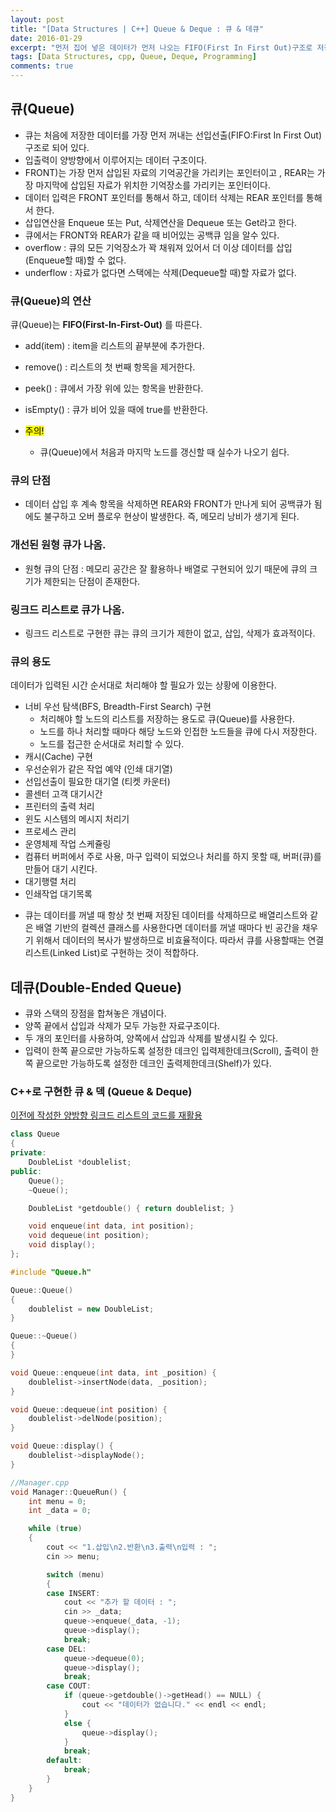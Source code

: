 ```yaml
---
layout: post
title: "[Data Structures | C++] Queue & Deque : 큐 & 데큐"
date: 2016-01-29
excerpt: "먼저 집어 넣은 데이터가 먼저 나오는 FIFO(First In First Out)구조로 저장하는 형식"
tags: [Data Structures, cpp, Queue, Deque, Programming]
comments: true
---
```


## 큐(Queue)

- 큐는 처음에 저장한 데이터를 가장 먼저 꺼내는 선입선출(FIFO:First In First Out) 구조로 되어 있다.
- 입출력이 양방향에서 이루어지는 데이터 구조이다.
- FRONT)는 가장 먼저 삽입된 자료의 기억공간을 가리키는 포인터이고 , REAR는 가장 마지막에 삽입된 자료가 위치한 기억장소를 가리키는 포인터이다.
- 데이터 입력은 FRONT 포인터를 통해서 하고, 데이터 삭제는 REAR 포인터를 통해서 한다.
- 삽입연산을 Enqueue 또는 Put, 삭제연산을 Dequeue 또는 Get라고 한다.
- 큐에서는 FRONT와 REAR가 같을 때 비어있는 공백큐 임을 알수 있다.
- overflow : 큐의 모든 기억장소가 꽉 채워져 있어서 더 이상 데이터를 삽입(Enqueue할 때)할 수 없다.
- underflow : 자료가 없다면 스택에는 삭제(Dequeue할 때)할 자료가 없다.

### 큐(Queue)의 연산
큐(Queue)는 **FIFO(First-In-First-Out)** 를 따른다.
* add(item) : item을 리스트의 끝부분에 추가한다.
* remove() : 리스트의 첫 번째 항목을 제거한다.
* peek() : 큐에서 가장 위에 있는 항목을 반환한다.
* isEmpty() : 큐가 비어 있을 때에 true를 반환한다.

* <mark>주의!</mark>
  * 큐(Queue)에서 처음과 마지막 노드를 갱신할 때 실수가 나오기 쉽다.

### 큐의 단점

- 데이터 삽입 후 계속 항목을 삭제하면 REAR와 FRONT가 만나게 되어 공백큐가 됨에도 불구하고 오버 플로우 현상이 발생한다. 즉, 메모리 낭비가 생기게 된다.

### 개선된 원형 큐가 나옴.

- 원형 큐의 단점 : 메모리 공간은 잘 활용하나 배열로 구현되어 있기 때문에 큐의 크기가 제한되는 단점이 존재한다.

### 링크드 리스트로 큐가 나옴.

- 링크드 리스트로 구현한 큐는 큐의 크기가 제한이 없고, 삽입, 삭제가 효과적이다.

### 큐의 용도

데이터가 입력된 시간 순서대로 처리해야 할 필요가 있는 상황에 이용한다.
* 너비 우선 탐색(BFS, Breadth-First Search) 구현
  * 처리해야 할 노드의 리스트를 저장하는 용도로 큐(Queue)를 사용한다.
  * 노드를 하나 처리할 때마다 해당 노드와 인접한 노드들을 큐에 다시 저장한다.
  * 노드를 접근한 순서대로 처리할 수 있다.
* 캐시(Cache) 구현
* 우선순위가 같은 작업 예약 (인쇄 대기열)
* 선입선출이 필요한 대기열 (티켓 카운터)
* 콜센터 고객 대기시간
* 프린터의 출력 처리
* 윈도 시스템의 메시지 처리기
* 프로세스 관리
* 운영체제 작업 스케쥴링
* 컴퓨터 버퍼에서 주로 사용, 마구 입력이 되었으나 처리를 하지 못할 때, 버퍼(큐)를 만들어 대기 시킨다.
* 대기행렬 처리
* 인쇄작업 대기목록

- 큐는 데이터를 꺼낼 때 항상 첫 번째 저장된 데이터를 삭제하므로 배열리스트와 같은 배열 기반의 컬렉션 클래스를 사용한다면 데이터를 꺼낼 때마다 빈 공간을 채우기 위해서 데이터의 복사가 발생하므로 비효율적이다. 따라서 큐를 사용할때는 연결 리스트(Linked List)로 구현하는 것이 적합하다.


## 데큐(Double-Ended Queue)

- 큐와 스택의 장점을 합쳐놓은 개념이다.
- 양쪽 끝에서 삽입과 삭제가 모두 가능한 자료구조이다.
- 두 개의 포인터를 사용하여, 양쪽에서 삽입과 삭제를 발생시킬 수 있다.
- 입력이 한쪽 끝으로만 가능하도록 설정한 데크인 입력제한데크(Scroll), 출력이 한쪽 끝으로만 가능하도록 설정한 데크인 출력제한데크(Shelf)가 있다.

### C++로 구현한 큐 & 덱 (Queue & Deque)
[이전에 작성한 양방향 링크드 리스트의 코드를 재활용](https://kyungryeol1101.github.io/data-structures-linked-list-array/)

```c++
class Queue
{
private:
	DoubleList *doublelist;
public:
	Queue();
	~Queue();

	DoubleList *getdouble() { return doublelist; }

	void enqueue(int data, int position);
	void dequeue(int position);
	void display();
};

#include "Queue.h"

Queue::Queue()
{
	doublelist = new DoubleList;
}

Queue::~Queue()
{
}

void Queue::enqueue(int data, int _position) {
	doublelist->insertNode(data, _position);
}

void Queue::dequeue(int position) {
	doublelist->delNode(position);
}

void Queue::display() {
	doublelist->displayNode();
}

//Manager.cpp
void Manager::QueueRun() {
	int menu = 0;
	int _data = 0;

	while (true)
	{
		cout << "1.삽입\n2.반환\n3.출력\n입력 : ";
		cin >> menu;

		switch (menu)
		{
		case INSERT:
			cout << "추가 할 데이터 : ";
			cin >> _data;
			queue->enqueue(_data, -1);
			queue->display();
			break;
		case DEL:
			queue->dequeue(0);
			queue->display();
			break;
		case COUT:
			if (queue->getdouble()->getHead() == NULL) {
				cout << "데이터가 없습니다." << endl << endl;
			}
			else {
				queue->display();
			}
			break;
		default:
			break;
		}
	}
}
```